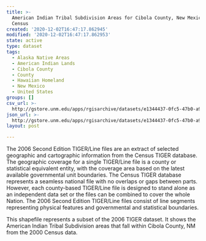 ```yaml
---
title: >-
  American Indian Tribal Subdivision Areas for Cibola County, New Mexico, 2000
  Census
created: '2020-12-02T16:47:17.862945'
modified: '2020-12-02T16:47:17.862953'
state: active
type: dataset
tags:
  - Alaska Native Areas
  - American Indian Lands
  - Cibola County
  - County
  - Hawaiian Homeland
  - New Mexico
  - United States
groups: []
csv_url: >-
  http://gstore.unm.edu/apps/rgisarchive/datasets/e1344437-0fc5-47b0-a9ba-88fbae5d0d2d/tgr2006se_cibo_aits00.derived.csv
json_url: >-
  http://gstore.unm.edu/apps/rgisarchive/datasets/e1344437-0fc5-47b0-a9ba-88fbae5d0d2d/tgr2006se_cibo_aits00.derived.json
layout: post

---
```

The 2006 Second Edition  TIGER/Line files are an extract of selected geographic and cartographic information from the Census TIGER database.  The geographic coverage for a single TIGER/Line file is a county or statistical equivalent entity, with the coverage area based on the latest available governmental unit boundaries.  The Census TIGER database represents a seamless national file with no overlaps or gaps between parts.  However, each county-based TIGER/Line file is designed to stand alone as an independent data set or the files can be combined to cover the whole Nation.  The 2006 Second Edition  TIGER/Line files consist of line segments representing physical features and governmental and statistical boundaries.  

This shapefile represents a subset of the 2006 TIGER dataset. It shows the American Indian Tribal Subdivision areas that fall within Cibola County, NM from the 2000 Census data.
